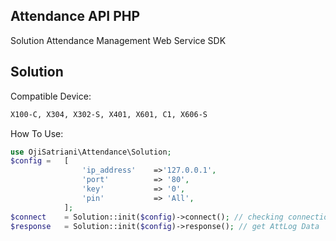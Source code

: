 ## Attendance API PHP
Solution Attendance Management Web Service SDK

## Solution

Compatible Device:
```sh
X100-C, X304, X302-S, X401, X601, C1, X606-S
```

How To Use:
```php
use OjiSatriani\Attendance\Solution;
$config =   [
                'ip_address'    =>'127.0.0.1',
                'port'          => '80',
                'key'           => '0',
                'pin'           => 'All',
            ];
$connect    = Solution::init($config)->connect(); // checking connection
$response   = Solution::init($config)->response(); // get AttLog Data
```
